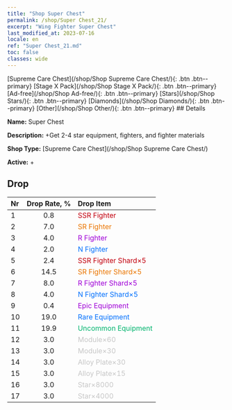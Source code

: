 ```yaml
---
title: "Shop Super Chest"
permalink: /shop/Super Chest_21/
excerpt: "Wing Fighter Super Chest"
last_modified_at: 2023-07-16
locale: en
ref: "Super Chest_21.md"
toc: false
classes: wide
---
```



  [Supreme Care Chest](/shop/Shop Supreme Care Chest/){: .btn .btn--primary}   [Stage X Pack](/shop/Shop Stage X Pack/){: .btn .btn--primary}   [Ad-free](/shop/Shop Ad-free/){: .btn .btn--primary}   [Stars](/shop/Shop Stars/){: .btn .btn--primary}   [Diamonds](/shop/Shop Diamonds/){: .btn .btn--primary}   [Other](/shop/Shop Other/){: .btn .btn--primary} ## Details

 **Name:** Super Chest 

 **Description:** +Get 2-4 star equipment, fighters, and fighter materials

 **Shop Type:** [Supreme Care Chest](/shop/Shop Supreme Care Chest/)

 **Active:** + 

## Drop

  |  Nr | Drop Rate, %  |    Drop Item     |
  |:----|:-------------:|:-----------------|
  | 1 | 0.8 | <span style="color: #c2000e">SSR Fighter</span><br/><span style="color: #ffffff;"></span> | 
  | 2 | 7.0 | <span style="color: #ea7500">SR Fighter</span><br/><span style="color: #ffffff;"></span> | 
  | 3 | 4.0 | <span style="color: #9f00d7">R Fighter</span><br/><span style="color: #ffffff;"></span> | 
  | 4 | 2.0 | <span style="color: #006ffd">N Fighter</span><br/><span style="color: #ffffff;"></span> | 
  | 5 | 2.4 | <span style="color: #c2000e">SSR Fighter Shard×5</span><br/><span style="color: #ffffff;"></span> | 
  | 6 | 14.5 | <span style="color: #ea7500">SR Fighter Shard×5</span><br/><span style="color: #ffffff;"></span> | 
  | 7 | 8.0 | <span style="color: #9f00d7">R Fighter Shard×5</span><br/><span style="color: #ffffff;"></span> | 
  | 8 | 4.0 | <span style="color: #006ffd">N Fighter Shard×5</span><br/><span style="color: #ffffff;"></span> | 
  | 9 | 0.4 | <span style="color: #9f00d7">Epic Equipment</span><br/><span style="color: #ffffff;"></span> | 
  | 10 | 19.0 | <span style="color: #006ffd">Rare Equipment</span><br/><span style="color: #ffffff;"></span> | 
  | 11 | 19.9 | <span style="color: #00b36d">Uncommon Equipment</span><br/><span style="color: #ffffff;"></span> | 
  | 12 | 3.0 | <span style="color: #c7c7c7">Module×60</span><br/><span style="color: #ffffff;"></span> | 
  | 13 | 3.0 | <span style="color: #c7c7c7">Module×30</span><br/><span style="color: #ffffff;"></span> | 
  | 14 | 3.0 | <span style="color: #c7c7c7">Alloy Plate×30</span><br/><span style="color: #ffffff;"></span> | 
  | 15 | 3.0 | <span style="color: #c7c7c7">Alloy Plate×15</span><br/><span style="color: #ffffff;"></span> | 
  | 16 | 3.0 | <span style="color: #c7c7c7">Star×8000</span><br/><span style="color: #ffffff;"></span> | 
  | 17 | 3.0 | <span style="color: #c7c7c7">Star×4000</span><br/><span style="color: #ffffff;"></span> | 

